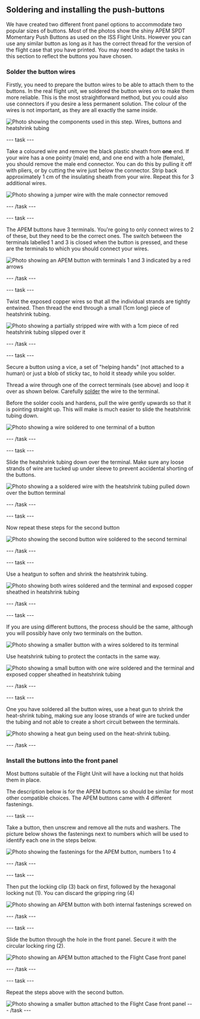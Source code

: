 ## Soldering and installing the push-buttons

We have created two different front panel options to accommodate two popular sizes of buttons. Most of the photos show the shiny APEM SPDT Momentary Push Buttons as used on the ISS Flight Units. However you can use any similar button as long as it has the correct thread for the version of the flight case that you have printed. You may need to adapt the tasks in this section to reflect the buttons you have chosen.


### Solder the button wires

Firstly, you need to prepare the button wires to be able to attach them to the buttons. In the real flight unit, we soldered the button wires on to make them more reliable. This is the most straightforward method, but you could also use connectors if you desire a less permanent solution.    The colour of the wires is not important, as they are all exactly the same inside.

![Photo showing the components used in this step. Wires, buttons and heatshrink tubing](images/button_kit.JPG)

--- task ---

Take a coloured wire and remove the black plastic sheath from **one** end. If your wire has a one pointy (male) end, and one end with a hole (female), you should remove the male end connector. You can do this by pulling it off with pliers, or by cutting the wire just below the connector. Strip back approximately 1 cm of the insulating sheath from your wire.  Repeat this for 3 additional wires. 

![Photo showing a jumper wire with the male connector removed](images/button_wire_strip.JPG)

--- /task ---

--- task ---

The APEM buttons have 3 terminals. You're going to only connect wires to 2 of these, but they need to be the correct ones. The switch between the terminals labelled 1 and 3 is closed when the button is pressed, and these are the terminals to which you should connect your wires.

![Photo showing an APEM button with terminals 1 and 3 indicated by a red arrows](images/button_labels.JPG)

--- /task ---

--- task ---

Twist the exposed copper wires so that all the individual strands are tightly entwined. Then thread the end through a small (1cm long) piece of heatshrink tubing. 

![Photo showing a partially stripped wire with with a 1cm piece of red heatshrink tubing slipped over it ](images/button_wire_hs_slip.JPG)

--- /task ---

--- task ---

Secure a button using a vice, a set of "helping hands" (not attached to a human) or just a blob of sticky tac, to hold it steady while you solder.

Thread a wire through one of the correct terminals (see above) and loop it over as shown below. Carefully [solder](https://www.raspberrypi.com/news/getting-started-soldering/) the wire to the terminal. 

Before the solder cools and hardens, pull the wire gently upwards so that it is pointing straight up. This will make is much easier to slide the heatshrink tubing down.

![Photo showing a wire soldered to one terminal of a button ](images/buttons_solder2.JPG)

--- /task ---

--- task ---

Slide the heatshrink tubing down over the terminal. Make sure any loose strands of wire are tucked up under sleeve to prevent accidental shorting of the buttons. 


![Photo showing a a soldered wire with the heatshrink tubing pulled down over the button terminal ](images/button_wire_hs_over.JPG)

--- /task ---

--- task ---

Now repeat these steps for the second button


![Photo showing the second button wire soldered to the second terminal ](images/button_solder_2nd_wire.JPG)

--- /task ---

--- task ---

Use a heatgun to soften and shrink the heatshrink tubing. 


![Photo showing both wires soldered and the terminal and exposed copper sheathed in heatshrink tubing  ](images/buttons_2_wires_hs.JPG)

--- /task ---

--- task ---

If you are using different buttons, the process should be the same, although you will possibly have only two terminals on the button. 

![Photo showing a smaller button with a wires soldered to its terminal ](images/buttons_small_solder.JPG)

Use heatshrink tubing to protect the contacts in the same way.

![Photo showing a small button with one wire soldered and the terminal and exposed copper sheathed in heatshrink tubing  ](images/buttons_small_1_wire_hs.JPG)

--- /task ---

--- task ---

One you have soldered all the button wires, use a heat gun to shrink the heat-shrink tubing, making sue any loose strands of wire are tucked under the tubing and not able to create a short circuit between the terminals. 

![Photo showing a heat gun being used on the heat-shrink tubing. ](images/heatgun.jpg)

--- /task ---

### Install the buttons into the front panel

Most buttons suitable of the Flight Unit will have a locking nut that holds them in place. 

The description below is for the APEM buttons so should be similar for most other compatible choices. The APEM buttons came with 4 different fastenings.


--- task ---

Take a button, then unscrew and remove all the nuts and washers. The picture below shows the fastenings next to numbers which will be used to identify each one in the steps below. 

![Photo showing the fastenings for the APEM button, numbers 1 to 4 ](images/button_fastenings.jpg)

--- /task ---

--- task ---

Then put the locking clip (3) back on first, followed by the hexagonal locking nut (1). You can discard the gripping ring (4)

![Photo showing an APEM button with both internal fastenings screwed on](images/button_2_fastenings.jpg)

--- /task ---

--- task ---

Slide the button through the hole in the front panel. Secure it with the circular locking ring (2). 

![Photo showing an APEM button attached to the Flight Case front panel](images/button_in_case.jpg)


--- /task ---

--- task ---

Repeat the steps above with the second button. 

![Photo showing a smaller button attached to the Flight Case front panel](images/small_buttons.jpg)
--- /task ---